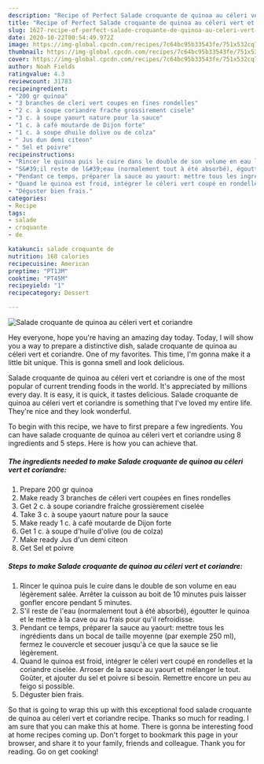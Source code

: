```yaml
---
description: "Recipe of Perfect Salade croquante de quinoa au céleri vert et coriandre"
title: "Recipe of Perfect Salade croquante de quinoa au céleri vert et coriandre"
slug: 1627-recipe-of-perfect-salade-croquante-de-quinoa-au-celeri-vert-et-coriandre
date: 2020-10-22T00:54:49.972Z
image: https://img-global.cpcdn.com/recipes/7c64bc95b33543fe/751x532cq70/salade-croquante-de-quinoa-au-celeri-vert-et-coriandre-photo-principale-de-la-recette.jpg
thumbnail: https://img-global.cpcdn.com/recipes/7c64bc95b33543fe/751x532cq70/salade-croquante-de-quinoa-au-celeri-vert-et-coriandre-photo-principale-de-la-recette.jpg
cover: https://img-global.cpcdn.com/recipes/7c64bc95b33543fe/751x532cq70/salade-croquante-de-quinoa-au-celeri-vert-et-coriandre-photo-principale-de-la-recette.jpg
author: Noah Fields
ratingvalue: 4.3
reviewcount: 31783
recipeingredient:
- "200 gr quinoa"
- "3 branches de cleri vert coupes en fines rondelles"
- "2 c. à soupe coriandre frache grossirement cisele"
- "3 c. à soupe yaourt nature pour la sauce"
- "1 c. à café moutarde de Dijon forte"
- "1 c. à soupe dhuile dolive ou de colza"
- " Jus dun demi citeon"
- " Sel et poivre"
recipeinstructions:
- "Rincer le quinoa puis le cuire dans le double de son volume en eau légèrement salée. Arrêter la cuisson au boit de 10 minutes puis laisser gonfler encore pendant 5 minutes."
- "S&#39;il reste de l&#39;eau (normalement tout à été absorbé), égoutter le quinoa et le mettre à la cave ou au frais pour qu&#39;il refroidisse."
- "Pendant ce temps, préparer la sauce au yaourt: mettre tous les ingrédients dans un bocal de taille moyenne (par exemple 250 ml), fermez le couvercle et secouer jusqu&#39;à ce que la sauce se lie légèrement."
- "Quand le quinoa est froid, intégrer le céleri vert coupé en rondelles et la coriandre ciselée. Arroser de la sauce au yaourt et mélanger le tout. Goûter, et ajouter du sel et poivre si besoin. Remettre encore un peu au feigo si possible."
- "Déguster bien frais."
categories:
- Recipe
tags:
- salade
- croquante
- de

katakunci: salade croquante de 
nutrition: 168 calories
recipecuisine: American
preptime: "PT13M"
cooktime: "PT45M"
recipeyield: "1"
recipecategory: Dessert

---
```



![Salade croquante de quinoa au céleri vert et coriandre](https://img-global.cpcdn.com/recipes/7c64bc95b33543fe/751x532cq70/salade-croquante-de-quinoa-au-celeri-vert-et-coriandre-photo-principale-de-la-recette.jpg)

Hey everyone, hope you're having an amazing day today. Today, I will show you a way to prepare a distinctive dish, salade croquante de quinoa au céleri vert et coriandre. One of my favorites. This time, I'm gonna make it a little bit unique. This is gonna smell and look delicious.

Salade croquante de quinoa au céleri vert et coriandre is one of the most popular of current trending foods in the world. It's appreciated by millions every day. It is easy, it is quick, it tastes delicious. Salade croquante de quinoa au céleri vert et coriandre is something that I've loved my entire life. They're nice and they look wonderful.




To begin with this recipe, we have to first prepare a few ingredients. You can have salade croquante de quinoa au céleri vert et coriandre using 8 ingredients and 5 steps. Here is how you can achieve that.

<!--inarticleads1-->

##### The ingredients needed to make Salade croquante de quinoa au céleri vert et coriandre:

1. Prepare 200 gr quinoa
1. Make ready 3 branches de céleri vert coupées en fines rondelles
1. Get 2 c. à soupe coriandre fraîche grossièrement ciselée
1. Take 3 c. à soupe yaourt nature pour la sauce
1. Make ready 1 c. à café moutarde de Dijon forte
1. Get 1 c. à soupe d&#39;huile d&#39;olive (ou de colza)
1. Make ready  Jus d&#39;un demi citeon
1. Get  Sel et poivre




<!--inarticleads2-->

##### Steps to make Salade croquante de quinoa au céleri vert et coriandre:

1. Rincer le quinoa puis le cuire dans le double de son volume en eau légèrement salée. Arrêter la cuisson au boit de 10 minutes puis laisser gonfler encore pendant 5 minutes.
1. S&#39;il reste de l&#39;eau (normalement tout à été absorbé), égoutter le quinoa et le mettre à la cave ou au frais pour qu&#39;il refroidisse.
1. Pendant ce temps, préparer la sauce au yaourt: mettre tous les ingrédients dans un bocal de taille moyenne (par exemple 250 ml), fermez le couvercle et secouer jusqu&#39;à ce que la sauce se lie légèrement.
1. Quand le quinoa est froid, intégrer le céleri vert coupé en rondelles et la coriandre ciselée. Arroser de la sauce au yaourt et mélanger le tout. Goûter, et ajouter du sel et poivre si besoin. Remettre encore un peu au feigo si possible.
1. Déguster bien frais.




So that is going to wrap this up with this exceptional food salade croquante de quinoa au céleri vert et coriandre recipe. Thanks so much for reading. I am sure that you can make this at home. There is gonna be interesting food at home recipes coming up. Don't forget to bookmark this page in your browser, and share it to your family, friends and colleague. Thank you for reading. Go on get cooking!
